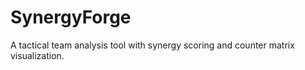 # SynergyForge
A tactical team analysis tool with synergy scoring and counter matrix visualization.
